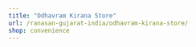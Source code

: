 ```yaml
---
title: "Odhavram Kirana Store"
url: /ranasan-gujarat-india/odhavram-kirana-store/
shop: convenience
---
```

